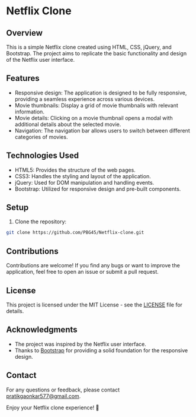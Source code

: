 # Netflix Clone

## Overview

This is a simple Netflix clone created using HTML, CSS, jQuery, and Bootstrap. The project aims to replicate the basic functionality and design of the Netflix user interface.


## Features

- Responsive design: The application is designed to be fully responsive, providing a seamless experience across various devices.
- Movie thumbnails: Display a grid of movie thumbnails with relevant information.
- Movie details: Clicking on a movie thumbnail opens a modal with additional details about the selected movie.
- Navigation: The navigation bar allows users to switch between different categories of movies.

## Technologies Used

- HTML5: Provides the structure of the web pages.
- CSS3: Handles the styling and layout of the application.
- jQuery: Used for DOM manipulation and handling events.
- Bootstrap: Utilized for responsive design and pre-built components.

## Setup

1. Clone the repository:

```bash
git clone https://github.com/PBG45/Netflix-clone.git
```


## Contributions

Contributions are welcome! If you find any bugs or want to improve the application, feel free to open an issue or submit a pull request.

## License

This project is licensed under the MIT License - see the [LICENSE](LICENSE) file for details.

## Acknowledgments

- The project was inspired by the Netflix user interface.
- Thanks to [Bootstrap](https://getbootstrap.com/) for providing a solid foundation for the responsive design.

## Contact

For any questions or feedback, please contact [pratikgaonkar577@gmail.com](mailto:pratikgaonkar577@gmail.com.com).

Enjoy your Netflix clone experience! 🍿
